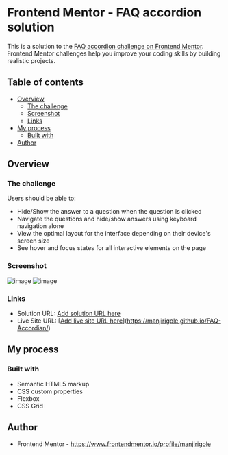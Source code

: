 # Frontend Mentor - FAQ accordion solution

This is a solution to the [FAQ accordion challenge on Frontend Mentor](https://www.frontendmentor.io/challenges/faq-accordion-wyfFdeBwBz). Frontend Mentor challenges help you improve your coding skills by building realistic projects. 

## Table of contents

- [Overview](#overview)
  - [The challenge](#the-challenge)
  - [Screenshot](#screenshot)
  - [Links](#links)
- [My process](#my-process)
  - [Built with](#built-with)
- [Author](#author)

## Overview

### The challenge

Users should be able to:

- Hide/Show the answer to a question when the question is clicked
- Navigate the questions and hide/show answers using keyboard navigation alone
- View the optimal layout for the interface depending on their device's screen size
- See hover and focus states for all interactive elements on the page

### Screenshot

![image](https://github.com/user-attachments/assets/29430269-a2cf-4f15-8c8c-4df2c006140a)
![image](https://github.com/user-attachments/assets/06a62c70-f72c-4d5b-b913-38e953247dfd)


### Links

- Solution URL: [Add solution URL here](https://your-solution-url.com)
- Live Site URL: [[Add live site URL here](https://your-live-site-url.com)](https://manjirigole.github.io/FAQ-Accordian/)

## My process

### Built with

- Semantic HTML5 markup
- CSS custom properties
- Flexbox
- CSS Grid

## Author

- Frontend Mentor - https://www.frontendmentor.io/profile/manjirigole

